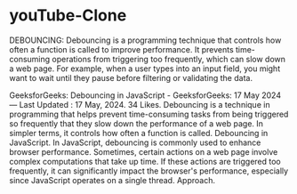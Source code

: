 ﻿# youTube-Clone
DEBOUNCING: Debouncing is a programming technique that controls how often a function is called to improve performance. It prevents time-consuming operations from triggering too frequently, which can slow down a web page. For example, when a user types into an input field, you might want to wait until they pause before filtering or validating the data. 

GeeksforGeeks: 
Debouncing in JavaScript - GeeksforGeeks: 
17 May 2024 — Last Updated : 17 May, 2024. 34 Likes. Debouncing is a technique in programming that helps prevent time-consuming tasks from being triggered so frequently that they slow down the performance of a web page. In simpler terms, it controls how often a function is called. Debouncing in JavaScript. In JavaScript, debouncing is commonly used to enhance browser performance. Sometimes, certain actions on a web page involve complex computations that take up time. If these actions are triggered too frequently, it can significantly impact the browser's performance, especially since JavaScript operates on a single thread. Approach.
